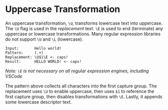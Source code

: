 # Uppercase Transformation

An uppercase transformation, `\U`, transforms lowercase text into uppercase. The `\U` flag is used in the *replacement* text. `\E` is used to end (terminate) any uppercase or lowercase transformations. Many regular expression libraries do not support `\U` and `\L` (lowercase).

```
Input:       Hello world!
Pattern:     (.+)
Replacement: \U$1\E <- caps!
Result:      HELLO WORLD! <- caps!
```

*Note: `\E` is not necessary on all regular expression engines, including VSCode*

The pattern above collects all characters into the first capture group. The replacement uses `\U` to enable uppercase, then uses `$1` to reference the first capture group, then disables transformations with `\E`. Lastly, it appends some lowercase descriptor text.